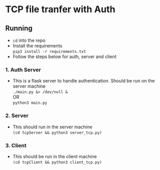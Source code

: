 # TCP file tranfer with Auth

## Running
- `cd` into the repo
- Install the requirements \
	`pip3 install -r requirements.txt`
- Follow the steps below for auth, server and client

### 1. Auth Server
- This is a flask server to handle authentication. Should be run on the server machine \
	`./main.py &> /dev/null &` \
	OR \
	`python3 main.py`

### 2. Server
- This should run in the server machine \
	`(cd tcpServer && python3 server_tcp.py)`

### 3. Client
- This should be run in the client machine \
	`(cd tcpClient && python3 client_tcp.py)`